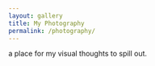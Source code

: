 ```yaml
---
layout: gallery
title: My Photography
permalink: /photography/
---
```


a place for my visual thoughts to spill out. 